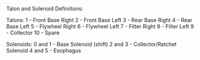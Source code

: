 Talon and Solenoid Definiitons:


Talons:
1 - Front Base Right
2 - Front Base Left
3 - Rear Base Right
4 - Rear Base Left
5 - Flywheel Right
6 - Flywheel Left
7 - Filter Right
8 - Filter Left
9 - Collector
10 - Spare

Solenoids:
0 and 1 - Base Solenoid (shift)
2 and 3 - Collector/Ratchet Solenoid
4 and 5 - Esophagus
